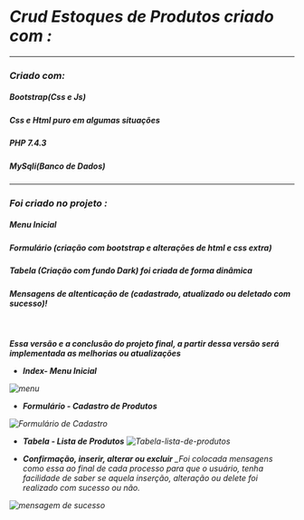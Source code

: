 <h1><i>Crud Estoques de Produtos criado com :<i></h1>
<hr>
<h3>Criado com:</h3>
<h5>Bootstrap(Css e Js)</h5>
<h5>Css e Html puro em algumas situações</h5>
<h5>PHP 7.4.3</h5>
<h5>MySqli(Banco de Dados)</h5>
<hr> 
<h3>Foi criado no projeto :</h3>
<h5>Menu Inicial</h5>
<h5>Formulário (criação com bootstrap e alterações de html e css extra)</h5>
<h5>Tabela (Criação com fundo Dark) foi criada de forma dinâmica</h5>
<h5>Mensagens de altenticação de (cadastrado, atualizado ou deletado com sucesso)!</h5>
<br>


**Essa versão e a conclusão do projeto final, a partir dessa versão será implementada as melhorias ou atualizações**


- ***Index- Menu Inicial***

![menu](https://user-images.githubusercontent.com/55600929/104844367-9dcddc00-58ae-11eb-8be3-514717af9e38.png)

- ***Formulário - Cadastro de Produtos***

![Formulário de Cadastro](https://user-images.githubusercontent.com/55600929/104844485-3f552d80-58af-11eb-8f41-f39affd9bd01.png)

- ***Tabela - Lista de Produtos***
![Tabela-lista-de-produtos](https://user-images.githubusercontent.com/55600929/104844580-ca362800-58af-11eb-8969-1f64715510e4.png)

- ***Confirmação, inserir, alterar ou excluir***
 _Foi colocada mensagens como essa ao final de cada processo para que o usuário, tenha facilidade de saber se aquela inserção, alteração ou delete foi realizado com sucesso ou não.

![mensagem de sucesso](https://user-images.githubusercontent.com/55600929/104844758-c9ea5c80-58b0-11eb-816d-8b1c8d9ed68d.png)




